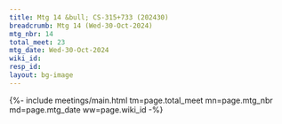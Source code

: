 ```yaml
---
title: Mtg 14 &bull; CS-315+733 (202430)
breadcrumb: Mtg 14 (Wed-30-Oct-2024)
mtg_nbr: 14
total_meet: 23
mtg_date: Wed-30-Oct-2024
wiki_id: 
resp_id: 
layout: bg-image
---
```


{%- include meetings/main.html
    tm=page.total_meet
    mn=page.mtg_nbr
    md=page.mtg_date
    ww=page.wiki_id
-%}
